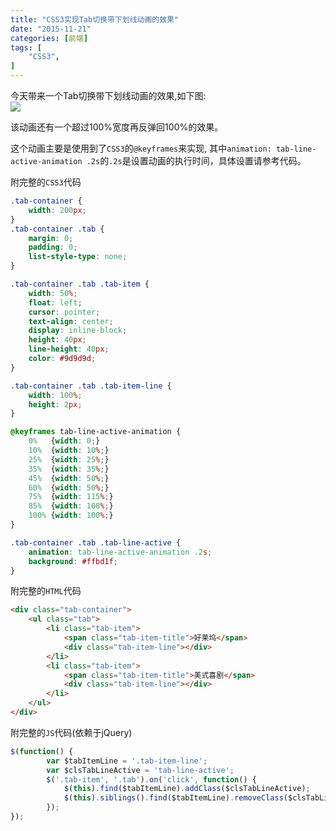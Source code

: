 ```yaml
---
title: "CSS3实现Tab切换带下划线动画的效果"
date: "2015-11-21"
categories: [前端]
tags: [
    "CSS3",
]
---
```


今天带来一个Tab切换带下划线动画的效果,如下图:    
![](css3tablineanimation.gif)

该动画还有一个超过100%宽度再反弹回100%的效果。

这个动画主要是使用到了`CSS3`的`@keyframes`来实现, 其中`animation: tab-line-active-animation .2s`的`.2s`是设置动画的执行时间，具体设置请参考代码。

附完整的`CSS3`代码  
```css
.tab-container {
    width: 200px;
}
.tab-container .tab {
    margin: 0;
    padding: 0;
    list-style-type: none;
}

.tab-container .tab .tab-item {
    width: 50%;
    float: left;
    cursor: pointer;
    text-align: center;
    display: inline-block;
    height: 40px;
    line-height: 40px;
    color: #9d9d9d;
}

.tab-container .tab .tab-item-line {
    width: 100%;
    height: 2px;
}

@keyframes tab-line-active-animation {
    0%   {width: 0;}
    10%  {width: 10%;}
    25%  {width: 25%;}
    35%  {width: 35%;}
    45%  {width: 50%;}
    60%  {width: 50%;}
    75%  {width: 115%;}
    85%  {width: 108%;}
    100% {width: 100%;}
}

.tab-container .tab .tab-line-active {
    animation: tab-line-active-animation .2s;
    background: #ffbd1f;
}
```
     
附完整的`HTML`代码
```html
<div class="tab-container">
    <ul class="tab">
        <li class="tab-item">
            <span class="tab-item-title">好莱坞</span>
            <div class="tab-item-line"></div>
        </li>
        <li class="tab-item">
            <span class="tab-item-title">美式喜剧</span>
            <div class="tab-item-line"></div>
        </li>
    </ul>
</div>
```
           
     
附完整的`JS`代码(依赖于jQuery)
```javascript
$(function() {
        var $tabItemLine = '.tab-item-line';
        var $clsTabLineActive = 'tab-line-active';
        $('.tab-item', '.tab').on('click', function() {
            $(this).find($tabItemLine).addClass($clsTabLineActive);
            $(this).siblings().find($tabItemLine).removeClass($clsTabLineActive);
        });
});
```
